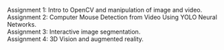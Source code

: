 Assignment 1: Intro to OpenCV and manipulation of image and video.  
Assignment 2: Computer Mouse Detection from Video Using YOLO Neural Networks.  
Assignment 3: Interactive image segmentation.  
Assignment 4: 3D Vision and augmented reality.  
